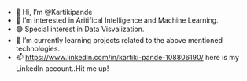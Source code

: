 - 👋 Hi, I’m @Kartikipande
- 👀 I’m interested in Aritifical Intelligence and Machine Learning.
- 🟢 Special interest in Data Visvalization.
- 🌱 I’m currently learning projects related to the above mentioned technologies.
- 📫 https://www.linkedin.com/in/kartiki-pande-108806190/  here is my LinkedIn account..Hit me up!

<!---
Kartikipande/Kartikipande is a ✨ special ✨ repository because its `README.md` (this file) appears on your GitHub profile.
You can click the Preview link to take a look at your changes.
--->
